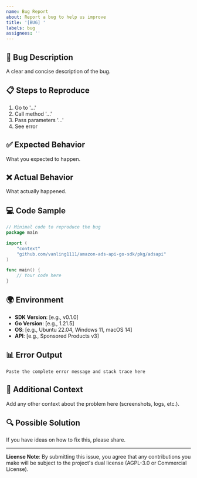 ```yaml
---
name: Bug Report
about: Report a bug to help us improve
title: '[BUG] '
labels: bug
assignees: ''
---
```


## 🐛 Bug Description

A clear and concise description of the bug.

## 📋 Steps to Reproduce

1. Go to '...'
2. Call method '...'
3. Pass parameters '...'
4. See error

## ✅ Expected Behavior

What you expected to happen.

## ❌ Actual Behavior

What actually happened.

## 💻 Code Sample

```go
// Minimal code to reproduce the bug
package main

import (
    "context"
    "github.com/vanling1111/amazon-ads-api-go-sdk/pkg/adsapi"
)

func main() {
    // Your code here
}
```

## 🌍 Environment

- **SDK Version**: [e.g., v0.1.0]
- **Go Version**: [e.g., 1.21.5]
- **OS**: [e.g., Ubuntu 22.04, Windows 11, macOS 14]
- **API**: [e.g., Sponsored Products v3]

## 📊 Error Output

```
Paste the complete error message and stack trace here
```

## 📝 Additional Context

Add any other context about the problem here (screenshots, logs, etc.).

## 🔍 Possible Solution

If you have ideas on how to fix this, please share.

---

**License Note**: By submitting this issue, you agree that any contributions you make will be subject to the project's dual license (AGPL-3.0 or Commercial License).

